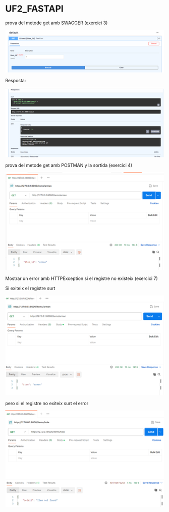 # UF2_FASTAPI

<p>prova del metode get amb SWAGGER (exercici 3)<p>

![alt text](/ACTIVITAT_8/captures/image.png)

<p>Resposta:<p>

![alt text](/ACTIVITAT_8/captures/image-1.png)

<p>prova del metode get amb POSTMAN y la sortida (exercici
4)<p>

![alt text](/ACTIVITAT_8/captures/image-2.png)

<p>Mostrar un error amb HTTPException si el registre no existeix (exercici 7)<p>
<p>Si exiteix el registre surt<p>

![alt text](/ACTIVITAT_8/captures/33.png)

<p>pero si el registre no exiteix surt el error<p>

![alt text](/ACTIVITAT_8/captures/22.png)



